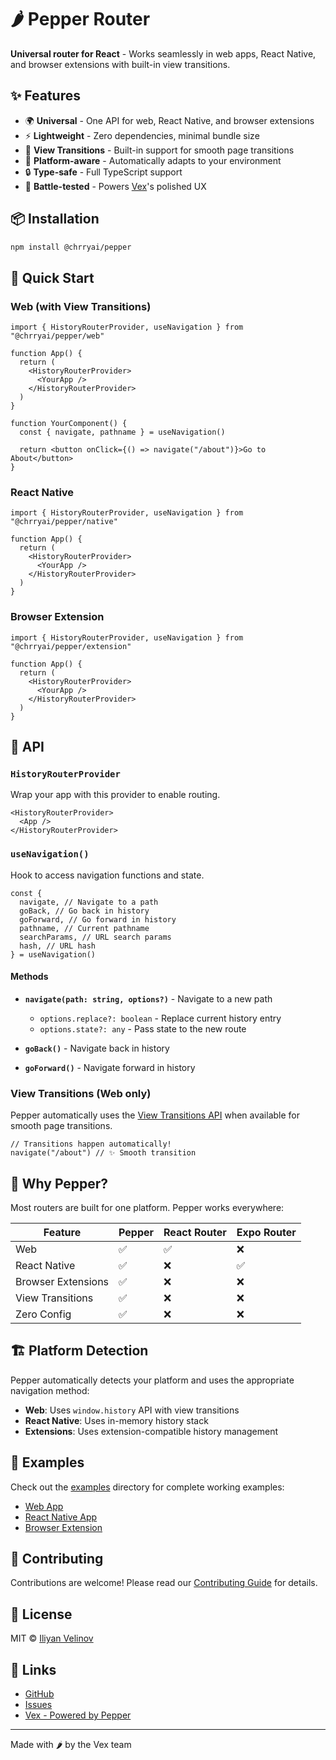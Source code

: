 # 🌶️ Pepper Router

**Universal router for React** - Works seamlessly in web apps, React Native, and browser extensions with built-in view transitions.

## ✨ Features

- 🌍 **Universal** - One API for web, React Native, and browser extensions
- ⚡ **Lightweight** - Zero dependencies, minimal bundle size
- 🎨 **View Transitions** - Built-in support for smooth page transitions
- 📱 **Platform-aware** - Automatically adapts to your environment
- 🔒 **Type-safe** - Full TypeScript support
- 🚀 **Battle-tested** - Powers [Vex](https://askvex.com)'s polished UX

## 📦 Installation

```bash
npm install @chrryai/pepper
```

## 🚀 Quick Start

### Web (with View Transitions)

```tsx
import { HistoryRouterProvider, useNavigation } from "@chrryai/pepper/web"

function App() {
  return (
    <HistoryRouterProvider>
      <YourApp />
    </HistoryRouterProvider>
  )
}

function YourComponent() {
  const { navigate, pathname } = useNavigation()

  return <button onClick={() => navigate("/about")}>Go to About</button>
}
```

### React Native

```tsx
import { HistoryRouterProvider, useNavigation } from "@chrryai/pepper/native"

function App() {
  return (
    <HistoryRouterProvider>
      <YourApp />
    </HistoryRouterProvider>
  )
}
```

### Browser Extension

```tsx
import { HistoryRouterProvider, useNavigation } from "@chrryai/pepper/extension"

function App() {
  return (
    <HistoryRouterProvider>
      <YourApp />
    </HistoryRouterProvider>
  )
}
```

## 📖 API

### `HistoryRouterProvider`

Wrap your app with this provider to enable routing.

```tsx
<HistoryRouterProvider>
  <App />
</HistoryRouterProvider>
```

### `useNavigation()`

Hook to access navigation functions and state.

```tsx
const {
  navigate, // Navigate to a path
  goBack, // Go back in history
  goForward, // Go forward in history
  pathname, // Current pathname
  searchParams, // URL search params
  hash, // URL hash
} = useNavigation()
```

#### Methods

- **`navigate(path: string, options?)`** - Navigate to a new path
  - `options.replace?: boolean` - Replace current history entry
  - `options.state?: any` - Pass state to the new route

- **`goBack()`** - Navigate back in history
- **`goForward()`** - Navigate forward in history

### View Transitions (Web only)

Pepper automatically uses the [View Transitions API](https://developer.mozilla.org/en-US/docs/Web/API/View_Transitions_API) when available for smooth page transitions.

```tsx
// Transitions happen automatically!
navigate("/about") // ✨ Smooth transition
```

## 🎯 Why Pepper?

Most routers are built for one platform. Pepper works everywhere:

| Feature            | Pepper | React Router | Expo Router |
| ------------------ | ------ | ------------ | ----------- |
| Web                | ✅     | ✅           | ❌          |
| React Native       | ✅     | ❌           | ✅          |
| Browser Extensions | ✅     | ❌           | ❌          |
| View Transitions   | ✅     | ❌           | ❌          |
| Zero Config        | ✅     | ❌           | ❌          |

## 🏗️ Platform Detection

Pepper automatically detects your platform and uses the appropriate navigation method:

- **Web**: Uses `window.history` API with view transitions
- **React Native**: Uses in-memory history stack
- **Extensions**: Uses extension-compatible history management

## 📱 Examples

Check out the [examples](./examples) directory for complete working examples:

- [Web App](./examples/web)
- [React Native App](./examples/native)
- [Browser Extension](./examples/extension)

## 🤝 Contributing

Contributions are welcome! Please read our [Contributing Guide](./CONTRIBUTING.md) for details.

## 📄 License

MIT © [Iliyan Velinov](https://github.com/askvex)

## 🔗 Links

- [GitHub](https://github.com/askvex/pepper)
- [Issues](https://github.com/askvex/pepper/issues)
- [Vex - Powered by Pepper](https://askvex.com)

---

Made with 🌶️ by the Vex team
